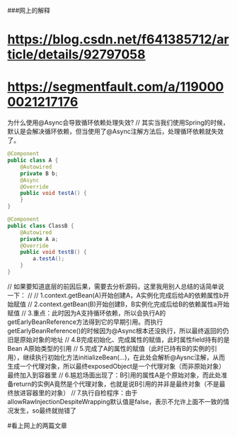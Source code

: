 ###网上的解释
# https://blog.csdn.net/f641385712/article/details/92797058
# https://segmentfault.com/a/1190000021217176

为什么使用@Async会导致循环依赖处理失效?
// 其实当我们使用Spring的时候，默认是会解决循环依赖，但当使用了@Async注解方法后，处理循环依赖就失效了。
```java
@Component
public class A {
	@Autowired
	private B b;
	@Async
	@Override
	public void testA() {
	}
}
```

```java
@Component
public class ClassB {
	@Autowired
	private A a;
	@Override
	public void testB() {
		a.testA();
	}
}
```

// 如果要知道底层的前因后果，需要去分析源码，这里我用别人总结的话简单说一下：
//
// 	1.context.getBean(A)开始创建A，A实例化完成后给A的依赖属性b开始赋值
// 	2.context.getBean(B)开始创建B，B实例化完成后给B的依赖属性a开始赋值
// 	3.重点：此时因为A支持循环依赖，所以会执行A的getEarlyBeanReference方法得到它的早期引用。而执行getEarlyBeanReference()的时候因为@Async根本还没执行，所以最终返回的仍旧是原始对象的地址
// 	4.B完成初始化、完成属性的赋值，此时属性field持有的是Bean A原始类型的引用
// 	5.完成了A的属性的赋值（此时已持有B的实例的引用），继续执行初始化方法initializeBean(...)，在此处会解析@Aysnc注解，从而生成一个代理对象，所以最终exposedObject是一个代理对象（而非原始对象）最终加入到容器里
// 	6.尴尬场面出现了：B引用的属性A是个原始对象，而此处准备return的实例A竟然是个代理对象，也就是说B引用的并非是最终对象（不是最终放进容器里的对象）
// 	7.执行自检程序：由于allowRawInjectionDespiteWrapping默认值是false，表示不允许上面不一致的情况发生，so最终就抛错了


#看上网上的两篇文章
